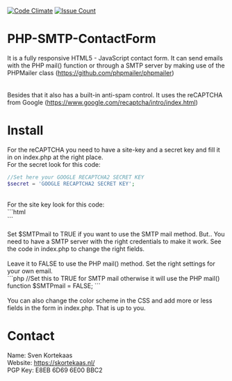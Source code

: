 [![Code Climate](https://codeclimate.com/github/SvenKortekaas/PHP-SMTP-ContactForm/badges/gpa.svg)](https://codeclimate.com/github/SvenKortekaas/PHP-SMTP-ContactForm) [![Issue Count](https://codeclimate.com/github/SvenKortekaas/PHP-SMTP-ContactForm/badges/issue_count.svg)](https://codeclimate.com/github/SvenKortekaas/PHP-SMTP-ContactForm)

# PHP-SMTP-ContactForm
It is a fully responsive HTML5 - JavaScript contact form. It can send emails with the PHP mail() function or through a SMTP server by making use of the PHPMailer class (https://github.com/phpmailer/phpmailer)<br>
<br><br>
Besides that it also has a built-in anti-spam control. It uses the reCAPTCHA from Google (https://www.google.com/recaptcha/intro/index.html)<br>

# Install
For the reCAPTCHA you need to have a site-key and a secret key and fill it in on index.php at the right place.
<br>
For the secret look for this code:<br>
```php
//Set here your GOOGLE RECAPTCHA2 SECRET KEY
$secret = 'GOOGLE RECAPTCHA2 SECRET KEY';
```
<br>
For the site key look for this code:<br>
```html
</div>
<div class="g-recaptcha" data-sitekey="GOOGLE RECAPTCHA2 WEBSITE KEY"></div>
<div>
```
<br><br>
Set $SMTPmail to TRUE if you want to use the SMTP mail method. But.. You need to have a SMTP server with the right credentials to make it work. See the code in index.php to change the right fields.
<br><br>
Leave it to FALSE to use the PHP mail() method. Set the right settings for your own email.
<br>
```php
//Set this to TRUE for SMTP mail otherwise it will use the PHP mail() function
$SMTPmail = FALSE; 
```
<br><br>
You can also change the color scheme in the CSS and add more or less fields in the form in index.php. That is up to you.

# Contact
Name: Sven Kortekaas<br>
Website: https://skortekaas.nl/<br>
PGP Key: E8EB 6D69 6E00 BBC2
